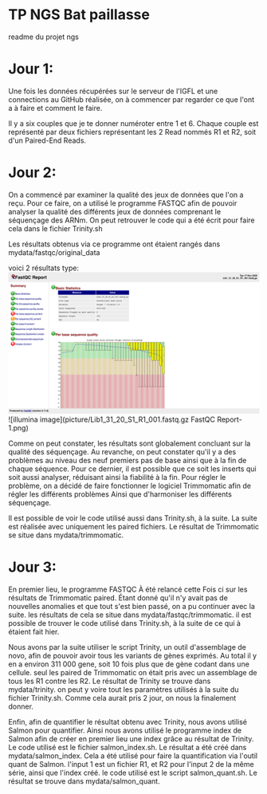 # TP NGS Bat paillasse

readme du projet ngs



# Jour 1:

Une fois les données récupérées sur le serveur de l'IGFL et une connections au GitHub réalisée, on à commencer par regarder ce que l'ont a à faire et comment le faire.

Il y a six couples que je te donner numéroter entre 1 et 6. Chaque couple est représenté par deux fichiers représentant les 2 Read nommés R1 et R2, soit d'un Paired-End Reads.


# Jour 2:

On a commencé par examiner la qualité des jeux de données que l'on a reçu. Pour ce faire, on a utilisé le programme FASTQC afin de pouvoir analyser la qualité des différents jeux de données comprenant le séquençage des ARNm. On peut retrouver le code qui a été écrit pour faire cela dans le fichier Trinity.sh

Les résultats obtenus via ce programme ont étaient rangés dans mydata/fastqc/original_data

voici 2 résultats type:
![illumina image](picture/Lib1_31_20_S1_R1_001.fastq.gz%20FastQC%20Report-1.png)
![illumina image](picture/Lib1_31_20_S1_R1_001.fastq.gz FastQC Report-1.png)

Comme on peut constater, les résultats sont globalement concluant sur la qualité des séquençage. Au revanche, on peut constater qu'il y a des problèmes au niveau des neuf premiers pas de base ainsi que à la fin de chaque séquence. Pour ce dernier, il est possible que ce soit les inserts qui soit aussi analyser, réduisant ainsi la fiabilité à la fin. Pour régler le problème, on a décidé de faire fonctionner le logiciel Trimmomatic afin de régler les différents problèmes Ainsi que d'harmoniser les différents séquençage. 

Il est possible de voir le code utilisé aussi dans Trinity.sh, à la suite. La suite est réalisée avec uniquement les paired fichiers. Le résultat de Trimmomatic se situe dans mydata/trimmomatic. 


# Jour 3:

En premier lieu, le programme FASTQC À été relancé cette Fois ci sur les résultats de Trimmomatic paired. Étant donné qu'il n'y avait pas de nouvelles anomalies et que tout s'est bien passé, on a pu continuer avec la suite. les résultats de cela se situe dans mydata/fastqc/trimmomatic. il est possible de trouver le code utilisé dans Trinity.sh, à la suite de ce qui à étaient fait hier. 

Nous avons par la suite utiliser le script Trinity, un outil d'assemblage de novo, afin de pouvoir avoir tous les variants de gènes exprimés. Au total il y en a environ 311 000 gene, soit 10 fois plus que de gène codant dans une cellule. seul les paired de Trimmomatic on était pris avec un assemblage de tous les R1 contre les R2. Le résultat de Trinity se trouve dans mydata/trinity. on peut y voire tout les paramètres utilisés à la suite du fichier Trinity.sh. Comme cela aurait pris 2 jour, on nous la finalement donner. 

Enfin, afin de quantifier le résultat obtenu avec Trinity, nous avons utilisé Salmon pour quantifier. Ainsi nous avons utilisé le programme index de Salmon afin de créer en premier lieu une index grâce au résultat de Trinity. Le code utilisé est le fichier salmon_index.sh. Le résultat a été créé dans mydata/salmon_index. 
Cela a été utilisé pour faire la quantification via l'outil quant de Salmon. l'input 1 est un fichier R1, et R2 pour l'input 2 de la même série, ainsi que l'index créé. le code utilisé est le script salmon_quant.sh. Le résultat se trouve dans mydata/salmon_quant. 



